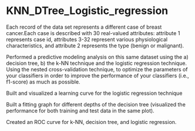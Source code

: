 # KNN_DTree_Logistic_regression
Each record of the data set represents a different case of breast cancer.Each case is described with 30 real-valued attributes:
attribute 1 represents case id, attributes 3-32 represent various physiological characteristics, and attribute 2 represents the
type (benign or malignant). 

Performed a predictive modeling analysis on this same dataset using the a) decision tree, b) the k-NN technique and 
the logistic regression technique. Using the nested cross-validation technique, to optimize the parameters of your classifiers 
in order to improve the performance of your classifiers (i.e., f1-score) as much as possible. 

Built and visualized a learning curve for the logistic regression technique

Built a fitting graph for different depths of the decision tree (visualized 
the performance for both training and test data in the same plot). 


Created an ROC curve for k-NN, decision tree, and logistic regression. 
